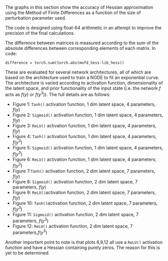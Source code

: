 The graphs in this section show the accuracy of Hessian approximation using the Method of Finite Differences as a function of the size of perturbation parameter used.

The code is designed using float-64 arithmetic in an attempt to improve the precision of the final calculations.

The difference between matrices is measured according to the sum of the absolute differences between corresponding elements of each matrix. In code:


```
difference = torch.sum(torch.abs(mofd_hess-lib_hess))
```


These are evaluated for several network architectures, all of which are based on the architecture used to train a NODE to fit an exponential curve. The architecture is varied according to activation function, dimensionality of the latent space, and prior functionality of the input state (i.e. the network $f$ acts as $f(y)$ or $f(y^3))$. The full details are as follows:



*   Figure 1: `Tanh()` activation function, 1 dim latent space, 4 parameters, $f(y)$
*   Figure 2: `Sigmoid()` activation function, 1 dim latent space, 4 parameters, $f(y)$
*   Figure 3: `ReLU()` activation function, 1 dim latent space, 4 parameters, $f(y)$
*   Figure 4:  `Tanh()` activation function, 1 dim latent space, 4 parameters, $f(y^3)$
*   Figure 5: `Sigmoid()` activation function, 1 dim latent space, 4 parameters, $f(y^3)$
*   Figure 6: `ReLU()` activation function, 1 dim latent space, 4 parameters, $f(y^3)$
*   Figure 7:`Tanh()` activation function, 2 dim latent space, 7 parameters, $f(y)$
*   Figure 8: `Sigmoid()` activation function, 2 dim latent space, 7 parameters, $f(y)$
*   Figure 9: `ReLU()`activation function, 2 dim latent space, 7 parameters, $f(y)$
*   Figure 10:  `Tanh()`activation function, 2 dim latent space, 7 parameters, $f(y^3)$
*   Figure 11: `Sigmoid()` activation function, 2 dim latent space, 7 parameters, $f(y^3)$
*   Figure 12: `ReLU()` activation function, 2 dim latent space, 7 parameters,$f(y^3)$

Another important point to note is that plots 6,9,12 all use a `ReLU()` activation function and have a Hessian containing purely zeros. The reason for this is yet to be determined.

